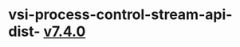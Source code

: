 # vsi-process-control-stream-api-dist- [v7.4.0](https://TechSysApi.github.io/vsi-process-control-stream-api-dist/v7.4.0/ui/?url=../complete-api.yaml)
